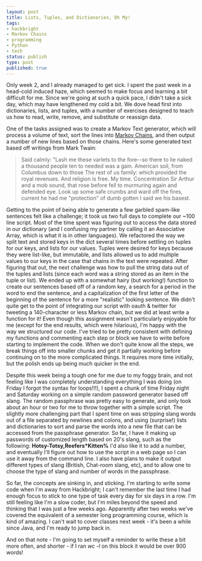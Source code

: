 ```yaml
---
layout: post
title: Lists, Tuples, and Dictionaries, Oh My!
tags:
- hackbright
- Markov Chains
- programming
- Python
- tech
status: publish
type: post
published: true
---
```

Only week 2, and I already managed to get sick. I spent the past week in a head-cold induced haze, which seemed to make focus and learning a bit difficult for me. Since we're going at such a quick pace, I didn't take a sick day, which may have lengthened my cold a bit. We dove head first into dictionaries, lists, and tuples, with a number of exercises designed to teach us how to read, write, remove, and substitute or reassign data.

One of the tasks assigned was to create a Markov Text generator, which will process a volume of text, sort the lines into <a title="Markov Chains" href="http://mathworld.wolfram.com/MarkovChain.html">Markov Chains</a>, and then output a number of new lines based on those chains. Here's some generated text based off writings from Mark Twain:

>Said calmly: "Lash me these varlets to the fore--so there to lie naked a thousand people ten to needed was a gain. American soil, from Columbus down to those The rest of us family: which provided the royal revenues. And religion is free. My time. Concentration Sir Arthur and a mob sound, that rose before fell to murmuring again and defended eye. Look up some safe crumbs and ward off the fires, current he had me "protection" of dumb gotten I said we his basest.

Getting to the point of being able to generate a few garbled spam-like sentences felt like a challenge; it took us two full days to complete our ~100 line script. Most of the time spent was figuring out to access the data stored in our dictionary (and I confusing my partner by calling it an Associative Array, which is what it is in other languages). We refactored the way we split text and stored keys in the dict several times before settling on tuples for our keys, and lists for our values. Tuples were desired for keys because they were list-like, but immutable, and lists allowed us to add multiple values to our keys in the case that chains in the text were repeated. After figuring that out, the next challenge was how to pull the string data out of the tuples and lists (since each word was a string stored as an item in the tuple or list). We ended up with a somewhat hairy (but working!) function to create our sentences based off of a random key, a search for a period in the word to end the sentence, and a capitalization of the first letter of the beginning of the sentence for a more "realistic" looking sentence. We didn't quite get to the point of integrating our script with oauth & twitter for tweeting a 140-character or less Markov chain, but we did at least write a function for it! Even though this assignment wasn't particularly enjoyable for me (except for the end results, which were hilarious), I'm happy with the way we structured our code. I've tried to be pretty consistent with defining my functions and commenting each step or block we have to write before starting to implement the code. When we don't quite know all the steps, we break things off into smaller chunks and get it partially working before continuing on to the more complicated things. It requires more time initially, but the polish ends up being much quicker in the end.

Despite this week being a tough one for me due to my foggy brain, and not feeling like I was completely understanding everything I was doing (on Friday I forgot the syntax for loops!!!), I spent a chunk of time Friday night and Saturday working on a simple random password generator based off slang. The random passphrase was pretty easy to generate, and only took about an hour or two for me to throw together with a simple script. The slightly more challenging part that I spent time on was stripping slang words out of a file separated by newlines and colons, and using (surprise!) lists and dictionaries to sort and parse the words into a new file that can be accessed from the passphrase generator. So far, I have it making up passwords of customized length based on 20's slang, such as the following: **Hotsy-Totsy,Reefers\*Kitten%** I'd also like it to add a number, and eventually I'll figure out how to use the script in a web page so I can use it away from the command line. I also have plans to make it output different types of slang (British, Chat-room slang, etc), and to allow one to choose the type of slang and number of words in the passphrase. 

So far, the concepts are sinking in, and sticking. I'm starting to write some code when I'm away from Hackbright; I can't remember the last time I had enough focus to stick to one type of task every day for six days in a row. I'm still feeling like I'm a slow coder, but I'm miles beyond the speed and thinking that I was just a few weeks ago. Apparently after two weeks we've covered the equivalent of a semester long programming course, which is kind of amazing. I can't wait to cover classes next week - it's been a while since Java, and I'm ready to jump back in. 

And on that note - I'm going to set myself a reminder to write these a bit more often, and shorter - if I ran <em>wc -l</em> on this block it would be over 900 words! 
